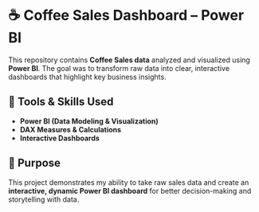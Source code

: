# ☕ Coffee Sales Dashboard – Power BI

This repository contains **Coffee Sales data** analyzed and visualized using **Power BI**. The goal was to transform raw data into clear, interactive dashboards that highlight key business insights.  

## 🔧 Tools & Skills Used
- **Power BI (Data Modeling & Visualization)**
- **DAX Measures & Calculations**
- **Interactive Dashboards**

## 🚀 Purpose
This project demonstrates my ability to take raw sales data and create an **interactive, dynamic Power BI dashboard** for better decision-making and storytelling with data.
